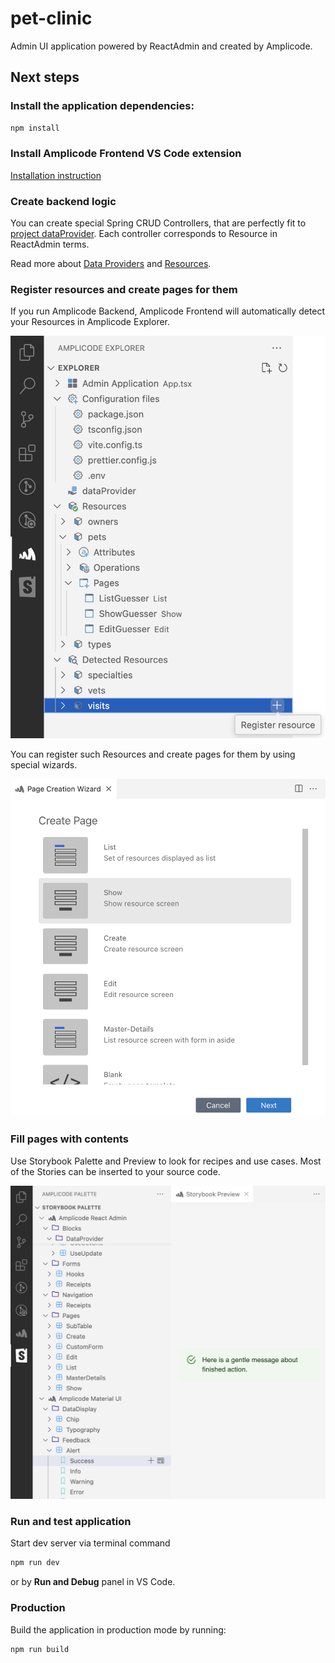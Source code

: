 # pet-clinic

Admin UI application powered by ReactAdmin and created by Amplicode.

## Next steps

### Install the application dependencies:

```sh
npm install
```

### Install Amplicode Frontend VS Code extension

[Installation instruction](https://amplicode.io)

### Create backend logic

You can create special Spring CRUD Controllers, that are perfectly fit to [project dataProvider](src/springDataProvider.ts). Each controller corresponds to Resource in ReactAdmin terms.

Read more about [Data Providers](https://marmelab.com/react-admin/Architecture.html#providers) and [Resources](https://marmelab.com/react-admin/Resource.html).

### Register resources and create pages for them

If you run Amplicode Backend, Amplicode Frontend will automatically detect your Resources in Amplicode Explorer. 

![Explorer](https://github.com/Amplicode/amplicode-create-app/blob/master/media/amplicode_frontent_explorer.png?raw=true)

You can register such Resources and create pages for them by using special wizards.

![Wizard](https://github.com/Amplicode/amplicode-create-app/blob/master/media/page_wizard.png?raw=true)

### Fill pages with contents

Use Storybook Palette and Preview to look for recipes and use cases. Most of the Stories can be inserted to your source code.

![Storybook](https://github.com/Amplicode/amplicode-create-app/blob/master/media/storybook.png?raw=true)

### Run and test application

Start dev server via terminal command

```sh
npm run dev
```

or by <b>Run and Debug</b> panel in VS Code.

### Production

Build the application in production mode by running:

```sh
npm run build
```